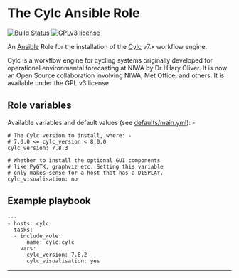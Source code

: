 # The Cylc Ansible Role

[![Build Status](https://travis-ci.org/cylc/cylc-ansible.svg?branch=master)](https://travis-ci.org/cylc/cylc-ansible)
[![GPLv3 license](https://img.shields.io/badge/License-GPLv3-blue.svg)](http://perso.crans.org/besson/LICENSE.html)

An [Ansible] Role for the installation of the [Cylc] v7.x workflow engine.

Cylc is a workflow engine for cycling systems originally developed for
operational environmental forecasting at NIWA by Dr Hilary Oliver.
It is now an Open Source collaboration involving NIWA, Met Office, and others.
It is available under the GPL v3 license.

## Role variables
Available variables and default values
(see [defaults/main.yml](defaults/main.yml)): -

    # The Cylc version to install, where: -
    # 7.0.0 <= cylc_version < 8.0.0
    cylc_version: 7.8.3

    # Whether to install the optional GUI components
    # like PyGTK, graphviz etc. Setting this variable
    # only makes sense for a host that has a DISPLAY.
    cylc_visualisation: no

## Example playbook

    ---
    - hosts: cylc
      tasks:
      - include_role:
          name: cylc.cylc
        vars:
          cylc_version: 7.8.2
          cylc_visualisation: yes

---

[Ansible]: https://pypi.org/project/ansible/
[Cylc]: https://cylc.github.io
